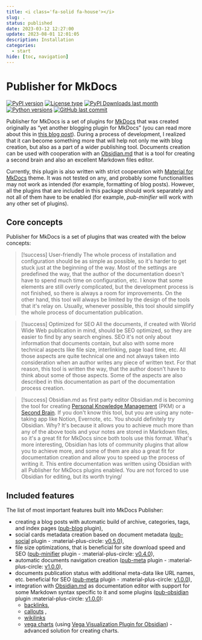 ```yaml
---
title: <i class='fa-solid fa-house'></i>
slug: .
status: published
date: 2023-03-12 12:27:00
update: 2023-08-01 12:01:05
description: Installation
categories:
  - start
hide: [toc, navigation]
---
```

# Publisher for MkDocs

[![PyPI version](https://img.shields.io/pypi/v/mkdocs-publisher?logo=pypi&style=plastic)](https://pypi.org/project/mkdocs-publisher/)
[![License type](https://img.shields.io/pypi/l/mkdocs-publisher?logo=pypi&style=plastic)](https://opensource.org/license/bsd-2-clause/)
[![PyPI Downloads last month](https://img.shields.io/pypi/dm/mkdocs-publisher?logo=pypi&style=plastic)](https://pypistats.org/search/mkdocs-publisher)
[![Python versions](https://img.shields.io/pypi/pyversions/mkdocs-publisher?logo=python&style=plastic)](https://www.python.org)
[![GitHub last commit](https://img.shields.io/github/last-commit/mkusz/mkdocs-publisher?logo=github&style=plastic)](https://github.com/mkusz/mkdocs-publisher/commits/main)

Publisher for MkDocs is a set of plugins for [MkDocs](https://www.mkdocs.org) that was created originally as “yet another blogging plugin for MkDocs” (you can read more about this in [this blog post](04_blog/v010-initial-release.md)). During a process of development, I realized that it can become something more that will help not only me with blog creation, but also as a part of a wider publishing tool. Documents creation can be used with cooperation with an [Obsidian.md](https://obsidian.md/) that is a tool for creating a second brain and also an excellent Markdown files editor.

Currently, this plugin is also written with strict cooperation with [Material for MkDocs](https://squidfunk.github.io/mkdocs-material/) theme. It was not tested on any, and probably some functionalities may not work as intended (for example, formatting of blog posts). However, all the plugins that are included in this package should work separately and not all of them have to be enabled (for example, _pub-minifier_ will work with any other set of plugins).

## Core concepts

Publisher for MkDocs is a set of plugins that was created with the below concepts:

> [!success] User-friendly
> The whole process of installation and configuration should be as simple as possible, so it's harder to get stuck just at the beginning of the way. Most of the settings are predefined the way, that the author of the documentation doesn't have to spend much time on configuration, etc. I know that some elements are still overly complicated, but the development process is not finished, so there is always a room for improvements. On the other hand, this tool will always be limited by the design of the tools that it's relay on. Usually, whenever possible, this tool should simplify the whole process of documentation publication.

> [!success] Optimized for SEO
> All the documents, if created with World Wide Web publication in mind, should be SEO optimized, so they are easier to find by any search engines. SEO it's not only about information that documents contain, but also with some more technical aspects like file size, interlinking, page load time, etc. All those aspects are quite technical one and not always taken into consideration when an author writes any piece of written text. For that reason, this tool is written the way, that the author doesn't have to think about some of those aspects. Some of the aspects are also described in this documentation as part of the documentation process creation.

> [!success] Obsidian.md as first party editor
> Obsidian.md is becoming the tool for creating [Personal Knowledge Management](https://en.wikipedia.org/wiki/Personal_knowledge_management) (PKM) or a [Second Brain](https://www.buildingasecondbrain.com). If you don't know this tool, but you are using any note-taking app like Notion, Evernote, etc. You should definitely try Obsidian. Why? It's because it allows you to achieve much more than any of the above tools and your notes are stored in Markdown files, so it's a great fit for MkDocs since both tools use this format. What's more interesting, Obsidian has lots of community plugins that allow you to achieve more, and some of them are also a great fit for documentation creation and allow you to speed up the process of writing it. This entire documentation was written using Obsidian with all Publisher for MkDocs plugins enabled. You are not forced to use Obsidian for editing, but its worth trying/

## Included features

The list of most important features built into MkDocs Publisher:

- creating a blog posts with automatic build of archive, categories, tags, and index pages ([pub-blog](02_setup/04_setting-up-blog.md) plugin),
- social cards metadata creation based on document metadata ([pub-social](02_setup/03_setting-up-social-cards.md) plugin - :material-plus-circle: [v0.5.0](04_blog/v050-social.md)),
- file size optimizations, that is beneficial for site download speed and SEO ([pub-minifier](02_setup/06_setting-up-minifier.md) plugin - :material-plus-circle: [v0.4.0](04_blog/v040-minifier-and-autonav.md)),
- automatic documents navigation creation ([pub-meta](02_setup/02_setting-up-meta.md) plugin - :material-plus-circle: [v1.0.0](04_blog/v100-obsidian.md)),
- documents publication status with additional meta-data like URL names, etc. beneficial for SEO ([pub-meta](02_setup/02_setting-up-meta.md) plugin - :material-plus-circle: [v1.0.0](04_blog/v100-obsidian.md)),
- integration with [Obsidian.md](https://obsidian.md/) as documentation editor with support for some Markdown syntax specific to it and some plugins ([pub-obsidian](02_setup/05_setting-up-obsidian.md) plugin :material-plus-circle: [v1.0.0](04_blog/v100-obsidian.md)):
	- [backlinks](https://help.obsidian.md/Plugins/Backlinks),
	- [callouts](https://help.obsidian.md/Editing+and+formatting/Callouts) ,
	- [wikilinks](https://help.obsidian.md/Linking+notes+and+files/Internal+links)
	- [vega charts](https://vega.github.io/vega/) (using [Vega Visualization Plugin for Obsidian](https://github.com/Some-Regular-Person/obsidian-vega)) - advanced solution for creating charts.
